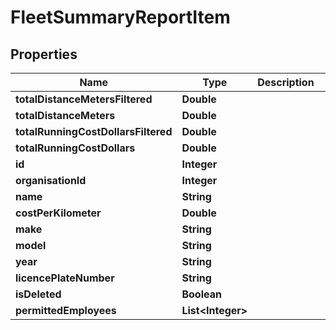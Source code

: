 

# FleetSummaryReportItem

## Properties

Name | Type | Description | Notes
------------ | ------------- | ------------- | -------------
**totalDistanceMetersFiltered** | **Double** |  |  [optional]
**totalDistanceMeters** | **Double** |  |  [optional]
**totalRunningCostDollarsFiltered** | **Double** |  |  [optional]
**totalRunningCostDollars** | **Double** |  |  [optional]
**id** | **Integer** |  |  [optional]
**organisationId** | **Integer** |  |  [optional]
**name** | **String** |  |  [optional]
**costPerKilometer** | **Double** |  |  [optional]
**make** | **String** |  |  [optional]
**model** | **String** |  |  [optional]
**year** | **String** |  |  [optional]
**licencePlateNumber** | **String** |  |  [optional]
**isDeleted** | **Boolean** |  |  [optional]
**permittedEmployees** | **List&lt;Integer&gt;** |  |  [optional]




